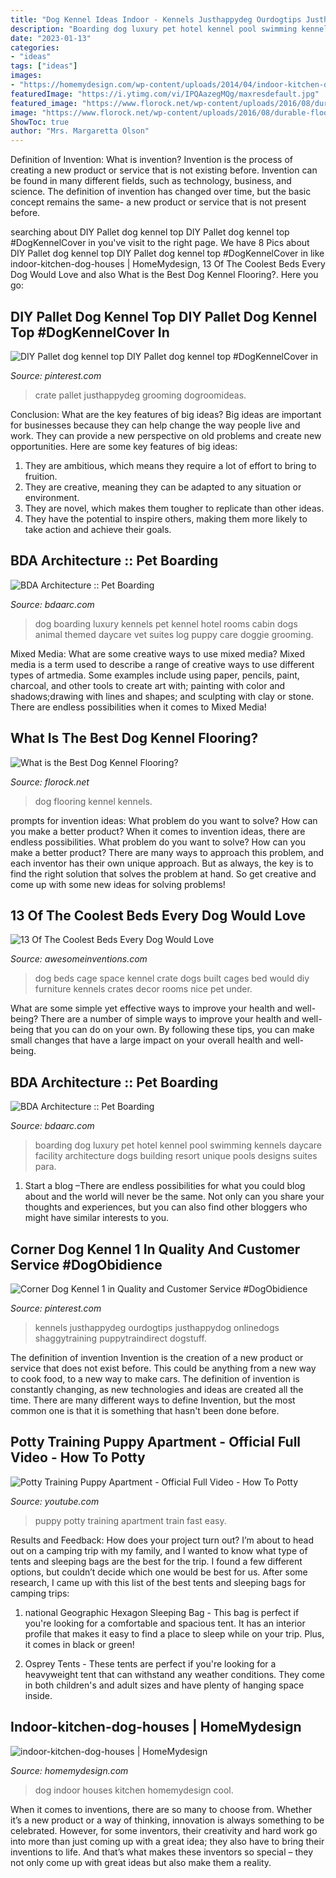 ```yaml
---
title: "Dog Kennel Ideas Indoor - Kennels Justhappydeg Ourdogtips Justhappydog Onlinedogs Shaggytraining Puppytraindirect Dogstuff"
description: "Boarding dog luxury pet hotel kennel pool swimming kennels daycare facility architecture dogs building resort unique pools designs suites para"
date: "2023-01-13"
categories:
- "ideas"
tags: ["ideas"]
images:
- "https://homemydesign.com/wp-content/uploads/2014/04/indoor-kitchen-dog-houses.jpg"
featuredImage: "https://i.ytimg.com/vi/IPQAazegMQg/maxresdefault.jpg"
featured_image: "https://www.florock.net/wp-content/uploads/2016/08/durable-flooring-for-dog-kennels-768x1024.jpg"
image: "https://www.florock.net/wp-content/uploads/2016/08/durable-flooring-for-dog-kennels-768x1024.jpg"
ShowToc: true
author: "Mrs. Margaretta Olson"
---
```



Definition of Invention: What is invention?
Invention is the process of creating a new product or service that is not existing before. Invention can be found in many different fields, such as technology, business, and science. The definition of invention has changed over time, but the basic concept remains the same- a new product or service that is not present before.

	

		
searching about DIY Pallet dog kennel top DIY Pallet dog kennel top #DogKennelCover in you've visit to the right page. We have 8 Pics about DIY Pallet dog kennel top DIY Pallet dog kennel top #DogKennelCover in like indoor-kitchen-dog-houses | HomeMydesign, 13 Of The Coolest Beds Every Dog Would Love and also What is the Best Dog Kennel Flooring?. Here you go:
		
    
## DIY Pallet Dog Kennel Top DIY Pallet Dog Kennel Top #DogKennelCover In

<img loading=lazy src="https://i.pinimg.com/736x/a4/ee/22/a4ee2251896d165b8004d6bb8ba087ce.jpg" onerror="this.onerror=null;this.src='https://tse3.mm.bing.net/th?id=OIP.wfLInsii-OACMpxQqZN1uAHaNK&amp;pid=15.1';" alt="DIY Pallet dog kennel top DIY Pallet dog kennel top #DogKennelCover in">

_Source: pinterest.com_

>crate pallet justhappydeg grooming dogroomideas. 

	

Conclusion: What are the key features of big ideas?
Big ideas are important for businesses because they can help change the way people live and work. They can provide a new perspective on old problems and create new opportunities. Here are some key features of big ideas: 
1. They are ambitious, which means they require a lot of effort to bring to fruition. 
2. They are creative, meaning they can be adapted to any situation or environment. 
3. They are novel, which makes them tougher to replicate than other ideas. 
4. They have the potential to inspire others, making them more likely to take action and achieve their goals.

    
## BDA Architecture :: Pet Boarding

<img loading=lazy src="http://www.bdaarc.com/images/uploads/galleryphotos/j10-Luxury-Dog-Boarding-Log-Cabin.jpg" onerror="this.onerror=null;this.src='https://tse4.mm.bing.net/th?id=OIP.YxFy_hs3zJ4MMkgCwKW1tgHaKX&amp;pid=15.1';" alt="BDA Architecture :: Pet Boarding">

_Source: bdaarc.com_

>dog boarding luxury kennels pet kennel hotel rooms cabin dogs animal themed daycare vet suites log puppy care doggie grooming. 

	

Mixed Media: What are some creative ways to use mixed media?
Mixed media is a term used to describe a range of creative ways to use different types of artmedia. Some examples include using paper, pencils, paint, charcoal, and other tools to create art with; painting with color and shadows;drawing with lines and shapes; and sculpting with clay or stone. There are endless possibilities when it comes to Mixed Media!

    
## What Is The Best Dog Kennel Flooring?

<img loading=lazy src="https://www.florock.net/wp-content/uploads/2016/08/durable-flooring-for-dog-kennels-768x1024.jpg" onerror="this.onerror=null;this.src='https://tse2.mm.bing.net/th?id=OIP.6q3k7ZGFP_Wt0Lx4Bgb6-QHaJ4&amp;pid=15.1';" alt="What is the Best Dog Kennel Flooring?">

_Source: florock.net_

>dog flooring kennel kennels. 

	

prompts for invention ideas: What problem do you want to solve? How can you make a better product?
When it comes to invention ideas, there are endless possibilities. What problem do you want to solve? How can you make a better product? There are many ways to approach this problem, and each inventor has their own unique approach. But as always, the key is to find the right solution that solves the problem at hand. So get creative and come up with some new ideas for solving problems!

    
## 13 Of The Coolest Beds Every Dog Would Love

<img loading=lazy src="http://www.awesomeinventions.com/wp-content/uploads/2015/02/dog-cage-space.jpg" onerror="this.onerror=null;this.src='https://tse3.mm.bing.net/th?id=OIP.n3GDBeAyCpiMOwHI9y3ALwEXDf&amp;pid=15.1';" alt="13 Of The Coolest Beds Every Dog Would Love">

_Source: awesomeinventions.com_

>dog beds cage space kennel crate dogs built cages bed would diy furniture kennels crates decor rooms nice pet under. 

	

What are some simple yet effective ways to improve your health and well-being?
There are a number of simple ways to improve your health and well-being that you can do on your own. By following these tips, you can make small changes that have a large impact on your overall health and well-being.

    
## BDA Architecture :: Pet Boarding

<img loading=lazy src="https://bdaarc.com/images/uploads/galleryphotos/j03-Luxury-Dog-Boarding.jpg" onerror="this.onerror=null;this.src='https://tse2.mm.bing.net/th?id=OIP.Va1hvXB6h-uUoE1byo9i3QHaHa&amp;pid=15.1';" alt="BDA Architecture :: Pet Boarding">

_Source: bdaarc.com_

>boarding dog luxury pet hotel kennel pool swimming kennels daycare facility architecture dogs building resort unique pools designs suites para. 

	

1. Start a blog –There are endless possibilities for what you could blog about and the world will never be the same. Not only can you share your thoughts and experiences, but you can also find other bloggers who might have similar interests to you. 

    
## Corner Dog Kennel 1 In Quality And Customer Service #DogObidience

<img loading=lazy src="https://i.pinimg.com/736x/a7/45/76/a7457692cb0c6bad4c625c643e4988ce.jpg" onerror="this.onerror=null;this.src='https://tse1.mm.bing.net/th?id=OIP.ciqdlZOJVaYT5Q7olrbGMAHaJ4&amp;pid=15.1';" alt="Corner Dog Kennel 1 in Quality and Customer Service #DogObidience">

_Source: pinterest.com_

>kennels justhappydeg ourdogtips justhappydog onlinedogs shaggytraining puppytraindirect dogstuff. 

	

The definition of invention
Invention is the creation of a new product or service that does not exist before. This could be anything from a new way to cook food, to a new way to make cars. The definition of invention is constantly changing, as new technologies and ideas are created all the time. There are many different ways to define Invention, but the most common one is that it is something that hasn't been done before.

    
## Potty Training Puppy Apartment - Official Full Video - How To Potty

<img loading=lazy src="https://i.ytimg.com/vi/IPQAazegMQg/maxresdefault.jpg" onerror="this.onerror=null;this.src='https://tse1.mm.bing.net/th?id=OIP.P5dsXncfF3oHPvysUb4oCgHaEK&amp;pid=15.1';" alt="Potty Training Puppy Apartment - Official Full Video - How To Potty">

_Source: youtube.com_

>puppy potty training apartment train fast easy. 

	

Results and Feedback: How does your project turn out?
I’m about to head out on a camping trip with my family, and I wanted to know what type of tents and sleeping bags are the best for the trip. I found a few different options, but couldn’t decide which one would be best for us. After some research, I came up with this list of the best tents and sleeping bags for camping trips:
1) national Geographic Hexagon Sleeping Bag - This bag is perfect if you're looking for a comfortable and spacious tent. It has an interior profile that makes it easy to find a place to sleep while on your trip. Plus, it comes in black or green!

2) Osprey Tents - These tents are perfect if you're looking for a heavyweight tent that can withstand any weather conditions. They come in both children's and adult sizes and have plenty of hanging space inside.

    
## Indoor-kitchen-dog-houses | HomeMydesign

<img loading=lazy src="https://homemydesign.com/wp-content/uploads/2014/04/indoor-kitchen-dog-houses.jpg" onerror="this.onerror=null;this.src='https://tse2.mm.bing.net/th?id=OIP.X3ECrKPphL3Gq9aWatnEagHaLI&amp;pid=15.1';" alt="indoor-kitchen-dog-houses | HomeMydesign">

_Source: homemydesign.com_

>dog indoor houses kitchen homemydesign cool. 

	

When it comes to inventions, there are so many to choose from. Whether it’s a new product or a way of thinking, innovation is always something to be celebrated. However, for some inventors, their creativity and hard work go into more than just coming up with a great idea; they also have to bring their inventions to life. And that’s what makes these inventors so special – they not only come up with great ideas but also make them a reality.

